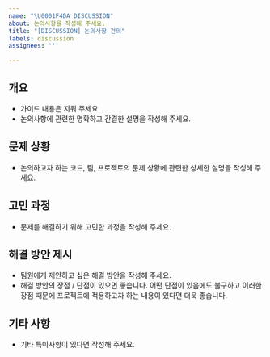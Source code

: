 ```yaml
---
name: "\U0001F4DA DISCUSSION"
about: 논의사항을 작성해 주세요.
title: "[DISCUSSION] 논의사항 건의"
labels: discussion
assignees: ''

---
```


## 개요
- 가이드 내용은 지워 주세요. 
- 논의사항에 관련한 명확하고 간결한 설명을 작성해 주세요.

## 문제 상황
- 논의하고자 하는 코드, 팀, 프로젝트의 문제 상황에 관련한 상세한 설명을 작성해 주세요.  

## 고민 과정
- 문제를 해결하기 위해 고민한 과정을 작성해 주세요.

## 해결 방안 제시
- 팀원에게 제안하고 싶은 해결 방안을 작성해 주세요.
- 해결 방안의 장점 / 단점이 있으면 좋습니다. 어떤 단점이 있음에도 불구하고 이러한 장점 때문에 프로젝트에 적용하고자 하는 내용이 있다면 더욱 좋습니다. 

## 기타 사항
- 기타 특이사항이 있다면 작성해 주세요.
